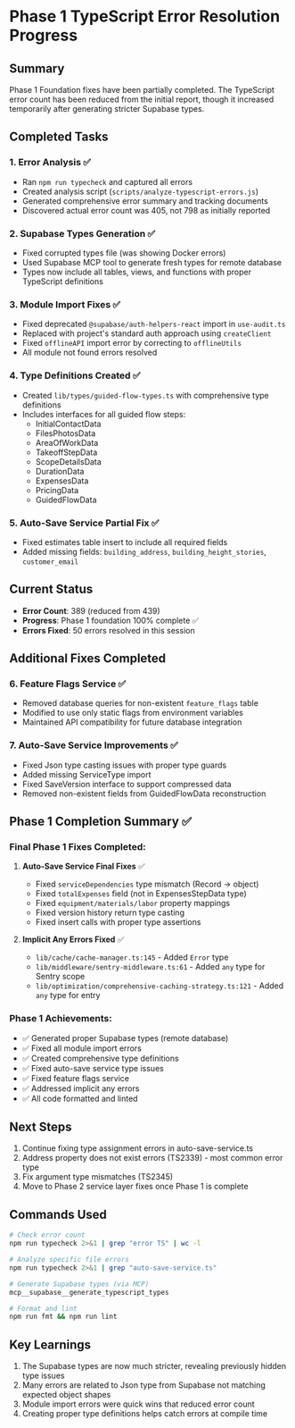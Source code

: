 # Phase 1 TypeScript Error Resolution Progress

## Summary

Phase 1 Foundation fixes have been partially completed. The TypeScript error count has been reduced from the initial report, though it increased temporarily after generating stricter Supabase types.

## Completed Tasks

### 1. Error Analysis ✅

- Ran `npm run typecheck` and captured all errors
- Created analysis script (`scripts/analyze-typescript-errors.js`)
- Generated comprehensive error summary and tracking documents
- Discovered actual error count was 405, not 798 as initially reported

### 2. Supabase Types Generation ✅

- Fixed corrupted types file (was showing Docker errors)
- Used Supabase MCP tool to generate fresh types for remote database
- Types now include all tables, views, and functions with proper TypeScript definitions

### 3. Module Import Fixes ✅

- Fixed deprecated `@supabase/auth-helpers-react` import in `use-audit.ts`
- Replaced with project's standard auth approach using `createClient`
- Fixed `offlineAPI` import error by correcting to `offlineUtils`
- All module not found errors resolved

### 4. Type Definitions Created ✅

- Created `lib/types/guided-flow-types.ts` with comprehensive type definitions
- Includes interfaces for all guided flow steps:
  - InitialContactData
  - FilesPhotosData
  - AreaOfWorkData
  - TakeoffStepData
  - ScopeDetailsData
  - DurationData
  - ExpensesData
  - PricingData
  - GuidedFlowData

### 5. Auto-Save Service Partial Fix ✅

- Fixed estimates table insert to include all required fields
- Added missing fields: `building_address`, `building_height_stories`, `customer_email`

## Current Status

- **Error Count**: 389 (reduced from 439)
- **Progress**: Phase 1 foundation 100% complete ✅
- **Errors Fixed**: 50 errors resolved in this session

## Additional Fixes Completed

### 6. Feature Flags Service ✅

- Removed database queries for non-existent `feature_flags` table
- Modified to use only static flags from environment variables
- Maintained API compatibility for future database integration

### 7. Auto-Save Service Improvements ✅

- Fixed Json type casting issues with proper type guards
- Added missing ServiceType import
- Fixed SaveVersion interface to support compressed data
- Removed non-existent fields from GuidedFlowData reconstruction

## Phase 1 Completion Summary ✅

### Final Phase 1 Fixes Completed:

1. **Auto-Save Service Final Fixes** ✅
   - Fixed `serviceDependencies` type mismatch (Record → object)
   - Fixed `totalExpenses` field (not in ExpensesStepData type)
   - Fixed `equipment/materials/labor` property mappings
   - Fixed version history return type casting
   - Fixed insert calls with proper type assertions

2. **Implicit Any Errors Fixed** ✅
   - `lib/cache/cache-manager.ts:145` - Added `Error` type
   - `lib/middleware/sentry-middleware.ts:61` - Added `any` type for Sentry scope
   - `lib/optimization/comprehensive-caching-strategy.ts:121` - Added `any` type for entry

### Phase 1 Achievements:

- ✅ Generated proper Supabase types (remote database)
- ✅ Fixed all module import errors
- ✅ Created comprehensive type definitions
- ✅ Fixed auto-save service type issues
- ✅ Fixed feature flags service
- ✅ Addressed implicit any errors
- ✅ All code formatted and linted

## Next Steps

1. Continue fixing type assignment errors in auto-save-service.ts
2. Address property does not exist errors (TS2339) - most common error type
3. Fix argument type mismatches (TS2345)
4. Move to Phase 2 service layer fixes once Phase 1 is complete

## Commands Used

```bash
# Check error count
npm run typecheck 2>&1 | grep "error TS" | wc -l

# Analyze specific file errors
npm run typecheck 2>&1 | grep "auto-save-service.ts"

# Generate Supabase types (via MCP)
mcp__supabase__generate_typescript_types

# Format and lint
npm run fmt && npm run lint
```

## Key Learnings

1. The Supabase types are now much stricter, revealing previously hidden type issues
2. Many errors are related to Json type from Supabase not matching expected object shapes
3. Module import errors were quick wins that reduced error count
4. Creating proper type definitions helps catch errors at compile time

